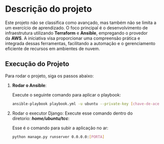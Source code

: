 # Descrição do projeto

Este projeto não se classifica como avançado, mas também não se limita a um exercício de aprendizado. O foco principal é o desenvolvimento de infraestrutura utilizando **Terraform** e **Ansible**, empregando o provedor da **AWS**. A iniciativa visa proporcionar uma compreensão prática e integrada dessas ferramentas, facilitando a automação e o gerenciamento eficiente de recursos em ambientes de nuvem.

## **Execução do Projeto**

Para rodar o projeto, siga os passos abaixo:

1. **Rodar o Ansible**:
    
    Execute o seguinte comando para aplicar o playbook:
    
    ```bash
    ansible-playbook playbook.yml -u ubuntu --private-key [chave-de-acesso] -i hosts.yml
    ```
    
2. Rodar o executor Django: Execute esse comando dentro do diretorio: ***home/ubuntu/tcc***:
    
    Esse é o comando para subir a aplicação no ar:
    
    ```bash
    python manage.py runserver 0.0.0.0:[PORTA]
    ```

